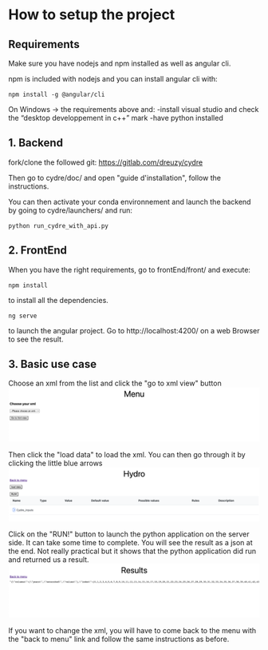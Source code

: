 # How to setup the project

## Requirements

Make sure you have nodejs and npm installed as well as angular cli.

npm is included with nodejs and you can install angular cli with:

```
npm install -g @angular/cli
```

On Windows -> the requirements above and: 
-install visual studio and check the “desktop developpement in c++” mark
-have python installed

## 1. Backend

fork/clone the followed git: https://gitlab.com/dreuzy/cydre

Then go to cydre/doc/ and open "guide d'installation", follow the instructions.

You can then activate your conda environnement and launch the backend by going to cydre/launchers/ and run:

```
python run_cydre_with_api.py
```

## 2. FrontEnd

When you have the right requirements, go to frontEnd/front/ and execute:
```
npm install
```
to install all the dependencies.

```
ng serve
```
to launch the angular project. Go to http://localhost:4200/ on a web Browser to see the result.

## 3. Basic use case

Choose an xml from the list and click the "go to xml view" button
![menu](images/menuScreenshot.png)

Then click the "load data" to load the xml. You can then go through it by clicking the little blue arrows
![xmlView](images/xmlViewScreenshot.png)

Click on the "RUN!" button to launch the python application on the server side. It can take some time to complete. You will see the result as a json at the end. Not really practical but it shows that the python application did run and returned us a result.
![result](images/resultScreenshot.png)

If you want to change the xml, you will have to come back to the menu with the "back to menu" link and follow the same instructions as before.